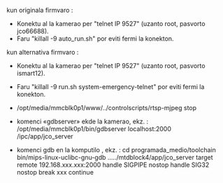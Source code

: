 kun originala firmvaro :
* Konektu al la kamerao per "telnet IP 9527" (uzanto root, pasvorto jco66688).
* Faru "killall -9 auto_run.sh" por eviti fermi la konekton.

kun alternativa firmvaro :
* Konektu al la kamerao per "telnet IP 9527" (uzanto root, pasvorto ismart12).
* Faru "killall -9 run.sh system-emergency-telnet" por eviti fermi la konekton.
* /opt/media/mmcblk0p1/www/../controlscripts/rtsp-mjpeg stop


 * komenci «gdbserver» ekde la kamerao, ekz. :
	/opt/media/mmcblk0p1/bin/gdbserver localhost:2000 /ipc/app/jco_server	
 * komenci gdb en la komputilo , ekz. :
	cd programada_medio/toolchain
	bin/mips-linux-uclibc-gnu-gdb ...../mtdblock4/app/jco_server
	target remote 192.168.xxx.xxx:2000
	handle SIGPIPE nostop
	handle SIG32 nostop
	break xxx
	continue
